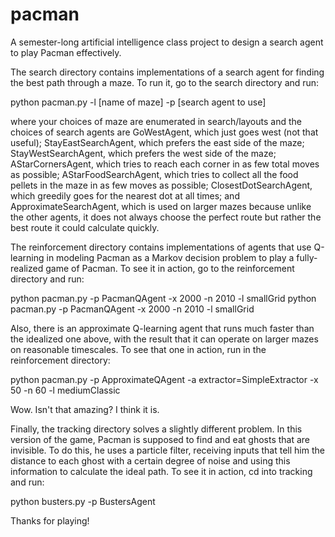pacman
======

A semester-long artificial intelligence class project to design a search agent to play Pacman effectively.

The search directory contains implementations of a search agent for finding the best path through a maze. To run it, go to the search directory and run:

python pacman.py -l [name of maze] -p [search agent to use]

where your choices of maze are enumerated in search/layouts and the choices of search agents are GoWestAgent, which just goes west (not that useful); StayEastSearchAgent, which prefers the east side of the maze; StayWestSearchAgent, which prefers the west side of the maze; AStarCornersAgent, which tries to reach each corner in as few total moves as possible; AStarFoodSearchAgent, which tries to collect all the food pellets in the maze in as few moves as possible; ClosestDotSearchAgent, which greedily goes for the nearest dot at all times; and ApproximateSearchAgent, which is used on larger mazes because unlike the other agents, it does not always choose the perfect route but rather the best route it could calculate quickly.


The reinforcement directory contains implementations of agents that use Q-learning in modeling Pacman as a Markov decision problem to play a fully-realized game of Pacman. To see it in action, go to the reinforcement directory and run: 

python pacman.py -p PacmanQAgent -x 2000 -n 2010 -l smallGrid python pacman.py -p PacmanQAgent -x 2000 -n 2010 -l smallGrid 

Also, there is an approximate Q-learning agent that runs much faster than the idealized one above, with the result that it can operate on larger mazes on reasonable timescales. To see that one in action, run in the reinforcement directory: 

python pacman.py -p ApproximateQAgent -a extractor=SimpleExtractor -x 50 -n 60 -l mediumClassic 

Wow. Isn't that amazing? I think it is.


Finally, the tracking directory solves a slightly different problem. In this version of the game, Pacman is supposed to find and eat ghosts that are invisible. To do this, he uses a particle filter, receiving inputs that tell him the distance to each ghost with a certain degree of noise and using this information to calculate the ideal path. To see it in action, cd into tracking and run:

python busters.py -p BustersAgent

Thanks for playing!